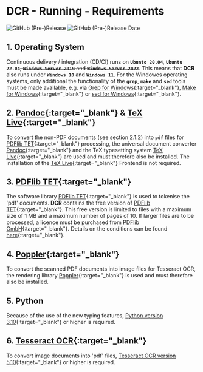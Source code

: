 # DCR - Running - Requirements

![GitHub (Pre-)Release](https://img.shields.io/github/v/release/KonnexionsGmbH/dcr?include_prereleases)
![GitHub (Pre-)Release Date](https://img.shields.io/github/release-date-pre/KonnexionsGmbh/dcr)

## 1. Operating System

Continuous delivery / integration (CD/CI) runs on **`Ubunto 20.04`**, **`Ubuntu 22.04`**~~, **`Windows Server 2019`** and **`Windows Server 2022`**~~.
This means that **DCR** also runs under **`Windows 10`** and **`Windows 11`**. 
For the Windowes operating systems, only additional the functionality of the **`grep`**, **`make`**  and **`sed`** tools must be made available, e.g. via [Grep for Windows](http://gnuwin32.sourceforge.net/packages/grep.htm){:target="_blank"}, [Make for Windows](http://gnuwin32.sourceforge.net/packages/make.htm){:target="_blank"} or [sed for Windows](http://gnuwin32.sourceforge.net/packages/sed.htm){:target="_blank"}.

## 2. [Pandoc](https://pandoc.org){:target="_blank"} & [TeX Live](https://www.tug.org/texlive){:target="_blank"}

To convert the non-PDF documents (see section 2.1.2) into **`pdf`** files for [PDFlib TET](https://www.pdflib.com/products/tet/){:target="_blank"} processing, 
the universal document converter [Pandoc](https://pandoc.org){:target="_blank"} 
and the TeX typesetting system [TeX Live](https://www.tug.org/texlive){:target="_blank"} are used and must therefore also be installed.
The installation of the [TeX Live](https://www.tug.org/texlive){:target="_blank"} Frontend is not required.

## 3. [PDFlib TET](https://www.pdflib.com/products/tet/){:target="_blank"}

The software library [PDFlib TET](https://www.pdflib.com/products/tet/){:target="_blank"} is used to tokenise the 'pdf' documents. 
**DCR** contains the free version of [PDFlib TET](https://www.pdflib.com/products/tet/){:target="_blank"}. 
This free version is limited to files with a maximum size of 1 MB and a maximum number of pages of 10. 
If larger files are to be processed, a licence must be purchased from [PDFlib GmbH](https://www.pdflib.com){:target="_blank"}. 
Details on the conditions can be found [here](https://www.pdflib.com/buy/){:target="_blank"}.

## 4. [Poppler](https://poppler.freedesktop.org){:target="_blank"}

To convert the scanned PDF documents into image files for Tesseract OCR, the rendering library [Poppler](https://poppler.freedesktop.org){:target="_blank"} is used and must therefore also be installed.

## 5. Python

Because of the use of the new typing features, [Python version 3.10](https://docs.python.org/3/whatsnew/3.10.html){:target="_blank"} or higher is required.

## 6. [Tesseract OCR](https://github.com/tesseract-ocr/tesseract){:target="_blank"}

To convert image documents into 'pdf' files, [Tesseract OCR version 5.10](https://github.com/tesseract-ocr/tesseract){:target="_blank"} or higher is required.

